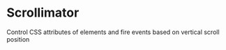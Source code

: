 Scrollimator
============

Control CSS attributes of elements and fire events based on vertical scroll position
